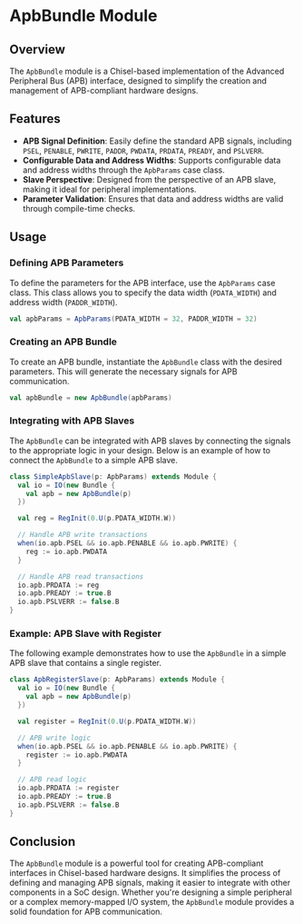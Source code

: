 # ApbBundle Module

## Overview

The `ApbBundle` module is a Chisel-based implementation of the Advanced Peripheral Bus (APB) interface, designed to simplify the creation and management of APB-compliant hardware designs.

## Features

- **APB Signal Definition**: Easily define the standard APB signals, including `PSEL`, `PENABLE`, `PWRITE`, `PADDR`, `PWDATA`, `PRDATA`, `PREADY`, and `PSLVERR`.
- **Configurable Data and Address Widths**: Supports configurable data and address widths through the `ApbParams` case class.
- **Slave Perspective**: Designed from the perspective of an APB slave, making it ideal for peripheral implementations.
- **Parameter Validation**: Ensures that data and address widths are valid through compile-time checks.

## Usage

### Defining APB Parameters

To define the parameters for the APB interface, use the `ApbParams` case class. This class allows you to specify the data width (`PDATA_WIDTH`) and address width (`PADDR_WIDTH`).

```scala
val apbParams = ApbParams(PDATA_WIDTH = 32, PADDR_WIDTH = 32)
```

### Creating an APB Bundle

To create an APB bundle, instantiate the `ApbBundle` class with the desired parameters. This will generate the necessary signals for APB communication.

```scala
val apbBundle = new ApbBundle(apbParams)
```

### Integrating with APB Slaves

The `ApbBundle` can be integrated with APB slaves by connecting the signals to the appropriate logic in your design. Below is an example of how to connect the `ApbBundle` to a simple APB slave.

```scala
class SimpleApbSlave(p: ApbParams) extends Module {
  val io = IO(new Bundle {
    val apb = new ApbBundle(p)
  })

  val reg = RegInit(0.U(p.PDATA_WIDTH.W))

  // Handle APB write transactions
  when(io.apb.PSEL && io.apb.PENABLE && io.apb.PWRITE) {
    reg := io.apb.PWDATA
  }

  // Handle APB read transactions
  io.apb.PRDATA := reg
  io.apb.PREADY := true.B
  io.apb.PSLVERR := false.B
}
```

### Example: APB Slave with Register

The following example demonstrates how to use the `ApbBundle` in a simple APB slave that contains a single register.

```scala
class ApbRegisterSlave(p: ApbParams) extends Module {
  val io = IO(new Bundle {
    val apb = new ApbBundle(p)
  })

  val register = RegInit(0.U(p.PDATA_WIDTH.W))

  // APB write logic
  when(io.apb.PSEL && io.apb.PENABLE && io.apb.PWRITE) {
    register := io.apb.PWDATA
  }

  // APB read logic
  io.apb.PRDATA := register
  io.apb.PREADY := true.B
  io.apb.PSLVERR := false.B
}
```

## Conclusion

The `ApbBundle` module is a powerful tool for creating APB-compliant interfaces in Chisel-based hardware designs. It simplifies the process of defining and managing APB signals, making it easier to integrate with other components in a SoC design. Whether you're designing a simple peripheral or a complex memory-mapped I/O system, the `ApbBundle` module provides a solid foundation for APB communication.